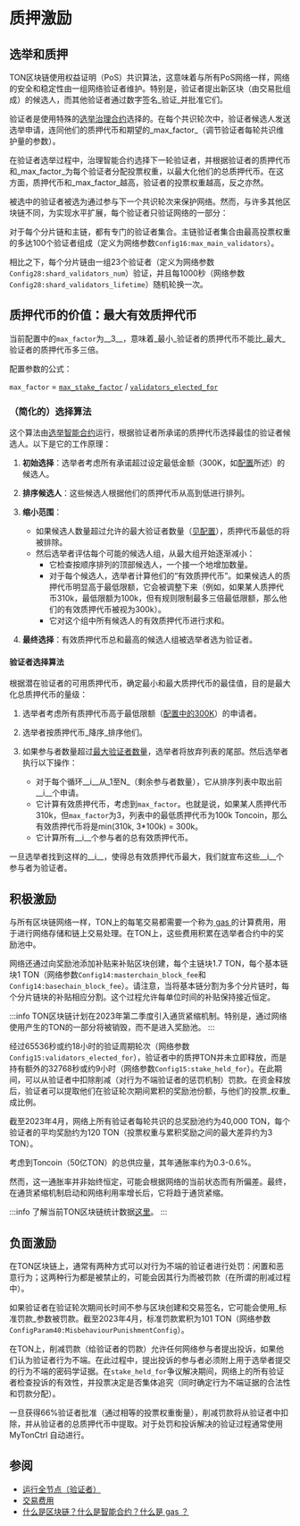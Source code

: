 # 质押激励

## 选举和质押

TON区块链使用权益证明（PoS）共识算法，这意味着与所有PoS网络一样，网络的安全和稳定性由一组网络验证者维护。特别是，验证者提出新区块（由交易批组成）的候选人，而其他验证者通过数字签名_验证_并批准它们。

验证者是使用特殊的[选举治理合约](/develop/smart-contracts/governance#elector)选择的。在每个共识轮次中，验证者候选人发送选举申请，连同他们的质押代币和期望的_max_factor_（调节验证者每轮共识维护量的参数）。

在验证者选举过程中，治理智能合约选择下一轮验证者，并根据验证者的质押代币和_max_factor_为每个验证者分配投票权重，以最大化他们的总质押代币。在这方面，质押代币和_max_factor_越高，验证者的投票权重越高，反之亦然。

被选中的验证者被选为通过参与下一个共识轮次来保护网络。然而，与许多其他区块链不同，为实现水平扩展，每个验证者只验证网络的一部分：

对于每个分片链和主链，都有专门的验证者集合。主链验证者集合由最高投票权重的多达100个验证者组成（定义为网络参数`Config16:max_main_validators`）。

相比之下，每个分片链由一组23个验证者（定义为网络参数`Config28:shard_validators_num`）验证，并且每1000秒（网络参数`Config28:shard_validators_lifetime`）随机轮换一次。

## 质押代币的价值：最大有效质押代币

当前配置中的`max_factor`为__3__，意味着_最小_验证者的质押代币不能比_最大_验证者的质押代币多三倍。

配置参数的公式：

`max_factor` = [`max_stake_factor`](https://tonviewer.com/config#17) / [`validators_elected_for`](https://tonviewer.com/config#15)

### （简化的）选择算法

这个算法由[选举智能合约](/develop/smart-contracts/governance#elector)运行，根据验证者所承诺的质押代币选择最佳的验证者候选人。以下是它的工作原理：

1. **初始选择**：选举者考虑所有承诺超过设定最低金额（300K，如[配置](https://tonviewer.com/config#17)所述）的候选人。

2. **排序候选人**：这些候选人根据他们的质押代币从高到低进行排列。

3. **缩小范围**：
   - 如果候选人数量超过允许的最大验证者数量（[见配置](https://tonviewer.com/config#16)），质押代币最低的将被排除。
   - 然后选举者评估每个可能的候选人组，从最大组开始逐渐减小：
      - 它检查按顺序排列的顶部候选人，一个接一个地增加数量。
      - 对于每个候选人，选举者计算他们的“有效质押代币”。如果候选人的质押代币明显高于最低限额，它会被调整下来（例如，如果某人质押代币310k，最低限额为100k，但有规则限制最多三倍最低限额，那么他们的有效质押代币被视为300k）。
      - 它对这个组中所有候选人的有效质押代币进行求和。

4. **最终选择**：有效质押代币总和最高的候选人组被选举者选为验证者。


#### 验证者选择算法

根据潜在验证者的可用质押代币，确定最小和最大质押代币的最佳值，目的是最大化总质押代币的量级：

1. 选举者考虑所有质押代币高于最低限额（[配置中的300K](https://tonviewer.com/config#17)）的申请者。
2. 选举者按质押代币_降序_排序他们。
3. 如果参与者数量超过[最大验证者数量](https://tonviewer.com/config#16)，选举者将放弃列表的尾部。然后选举者执行以下操作：

   * 对于每个循环__i__从_1至N_（剩余参与者数量），它从排序列表中取出前__i__个申请。
   * 它计算有效质押代币，考虑到`max_factor`。也就是说，如果某人质押代币310k，但`max_factor`为3，列表中的最低质押代币为100k Toncoin，那么有效质押代币将是min(310k, 3*100k) = 300k。
   * 它计算所有__i__个参与者的总有效质押代币。

一旦选举者找到这样的__i__，使得总有效质押代币最大，我们就宣布这些__i__个参与者为验证者。

## 积极激励

与所有区块链网络一样，TON上的每笔交易都需要一个称为[ gas ](https://blog.ton.org/what-is-blockchain)的计算费用，用于进行网络存储和链上交易处理。在TON上，这些费用积累在选举者合约中的奖励池中。

网络还通过向奖励池添加补贴来补贴区块创建，每个主链块1.7 TON，每个基本链块1 TON（网络参数`Config14:masterchain_block_fee`和`Config14:basechain_block_fee`）。请注意，当将基本链分割为多个分片链时，每个分片链块的补贴相应分割。这个过程允许每单位时间的补贴保持接近恒定。

:::info
TON区块链计划在2023年第二季度引入通货紧缩机制。特别是，通过网络使用产生的TON的一部分将被销毁，而不是进入奖励池。
:::

经过65536秒或约18小时的验证周期轮次（网络参数`Config15:validators_elected_for`），验证者中的质押TON并未立即释放，而是持有额外的32768秒或约9小时（网络参数`Config15:stake_held_for`）。在此期间，可以从验证者中扣除削减（对行为不端验证者的惩罚机制）罚款。在资金释放后，验证者可以提取他们在验证轮次期间累积的奖励池份额，与他们的投票_权重_成比例。

截至2023年4月，网络上所有验证者每轮共识的总奖励池约为40,000 TON，每个验证者的平均奖励约为120 TON（投票权重与累积奖励之间的最大差异约为3 TON）。

考虑到Toncoin（50亿TON）的总供应量，其年通胀率约为0.3-0.6%。

然而，这一通胀率并非始终恒定，可能会根据网络的当前状态而有所偏差。最终，在通货紧缩机制启动和网络利用率增长后，它将趋于通货紧缩。

:::info
了解当前TON区块链统计数据[这里](https://tontech.io/stats/)。
:::


## 负面激励

在TON区块链上，通常有两种方式可以对行为不端的验证者进行处罚：闲置和恶意行为；这两种行为都是被禁止的，可能会因其行为而被罚款（在所谓的削减过程中）。

如果验证者在验证轮次期间长时间不参与区块创建和交易签名，它可能会使用_标准罚款_参数被罚款。截至2023年4月，标准罚款累积为101 TON（网络参数`ConfigParam40:MisbehaviourPunishmentConfig`）。

在TON上，削减罚款（给验证者的罚款）允许任何网络参与者提出投诉，如果他们认为验证者行为不端。在此过程中，提出投诉的参与者必须附上用于选举者提交的行为不端的密码学证据。在`stake_held_for`争议解决期间，网络上的所有验证者检查投诉的有效性，并投票决定是否集体追究（同时确定行为不端证据的合法性和罚款分配）。

一旦获得66%验证者批准（通过相等的投票权重衡量），削减罚款将从验证者中扣除，并从验证者的总质押代币中提取。对于处罚和投诉解决的验证过程通常使用 MyTonCtrl 自动进行。


## 参阅

* [运行全节点（验证者）](/participate/run-nodes/full-node)
* [交易费用](/develop/smart-contracts/fees)
* [什么是区块链？什么是智能合约？什么是 gas ？](https://blog.ton.org/what-is-blockchain)
